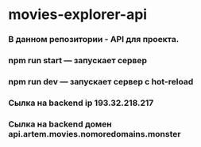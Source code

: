 # movies-explorer-api

### В данном репозитории - API для проекта.
### npm run start — запускает сервер
### npm run dev — запускает сервер с hot-reload
### Сылка на backend ip 193.32.218.217
### Сылка на backend домен api.artem.movies.nomoredomains.monster
